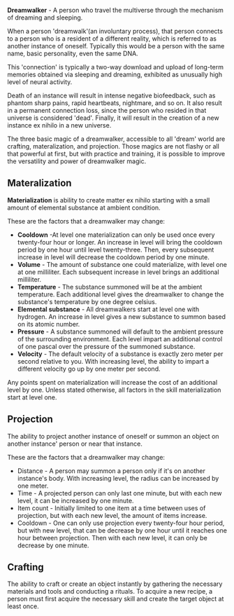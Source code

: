 **Dreamwalker** - A person who travel the multiverse through the mechanism of dreaming and sleeping.

When a person 'dreamwalk'(an involuntary process), that person connects to a person who is a resident of a different reality, which is referred to as another instance of oneself. Typically this would be a person with the same name, basic personality, even the same DNA.

This 'connection' is typically a two-way download and upload of long-term memories obtained via sleeping and dreaming, exhibited as unusually high level of neural activity.

Death of an instance will result in intense negative biofeedback, such as phantom sharp pains, rapid heartbeats, nightmare, and so on. It also result in a permanent connection loss, since the person who resided in that universe is considered 'dead'. Finally, it will result in the creation of a new instance ex nihilo in a new universe.

The three basic magic of a dreamwalker, accessible to all 'dream' world are crafting, materalization, and projection. Those magics are not flashy or all that powerful at first, but  with practice and training, it is possible to improve the versatility and power of dreamwalker magic.

## Materalization

**Materialization** is ability to create matter ex nihilo starting with a small amount of elemental substance at ambient condition.

These are the factors that a dreamwalker may change:

* **Cooldown** -At level one materialization can only be used once every twenty-four hour or longer. An increase in level will bring the cooldown period by one hour until level twenty-three. Then, every subsequent increase in level will decrease the cooldown period by one minute.
* **Volume** - The amount of substance one could materialize, with level one at one milliliter. Each subsequent increase in level brings an additional milliliter.
* **Temperature** - The substance summoned will be at the ambient temperature. Each additional level gives the dreamwalker to change the substance's temperature by one degree celsius.
* **Elemental substance** - All dreamwalkers start at level one with hydrogen. An increase in level gives a new substance to summon based on its atomic number.
* **Pressure** - A substance summoned will default to the ambient pressure of the surrounding environment. Each level impart an additional control of one pascal over the pressure of the summoned substance.
* **Velocity** - The default velocity of a substance is exactly zero meter per second relative to you. With increasing level, the ability to impart a different velocity go up by one meter per second.

Any points spent on materialization will increase the cost of an additional level by one. Unless stated otherwise, all factors in the skill materialization start at level one. 

## Projection

The ability to project another instance of oneself or summon an object on another instance' person or near that instance.

These are the factors that a dreamwalker may change:

* Distance - A person may summon a person only if it's on another instance's body. With increasing level, the radius can be increased by one meter.
* Time - A projected person can only last one minute, but with each new level, it can be increased by one minute.
* Item count - Initially limited to one item at a time between uses of projection, but with each new level, the amount of items increase.
* Cooldown - One can only use projection every twenty-four hour period, but with new level, that can be decrease by one hour until it reaches one hour between projection. Then with each new level, it can only be decrease by one minute.

## Crafting

The ability to craft or create an object instantly by gathering the necessary materials and tools and conducting a rituals. To acquire a new recipe, a person must first acquire the necessary skill and create the target object at least once.
